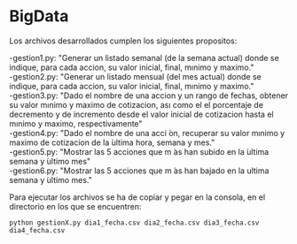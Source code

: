 # BigData  
Los archivos desarrollados cumplen los siguientes propositos:  
  
  -gestion1.py: "Generar un listado semanal (de la semana actual) donde se indique, para cada accion, su valor inicial, final, mınimo y maximo."  
  -gestion2.py: "Generar un listado mensual (del mes actual) donde se indique, para cada accion, su valor inicial, final, mınimo y maximo."  
  -gestion3.py: "Dado el nombre de una accion y un rango de fechas, obtener su valor mınimo y maximo de cotizacion, ası como el el porcentaje de decremento y de incremento desde el valor inicial de cotizacion hasta el mınimo y maximo, respectivamente"  
  -gestion4.py: "Dado el nombre de una acci ́on, recuperar su valor mınimo y maximo de cotizacion de la ́ultima hora, semana y mes."  
  -gestion5.py: "Mostrar las 5 acciones que m ́as han subido en la ́ultima semana y ́ultimo mes"  
  -gestion6.py: "Mostrar las 5 acciones que m ́as han bajado en la ultima semana y ́ultimo mes."  
  
Para ejecutar los archivos se ha de copiar y pegar en la consola, en el directorio en los que se encuentren:  
<pre><code>python gestionX.py dia1_fecha.csv dia2_fecha.csv dia3_fecha.csv dia4_fecha.csv</code></pre>  
  
